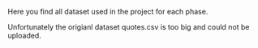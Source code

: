Here you find all dataset used in the project for each phase.

Unfortunately the origianl dataset quotes.csv is too big and could not be uploaded.
